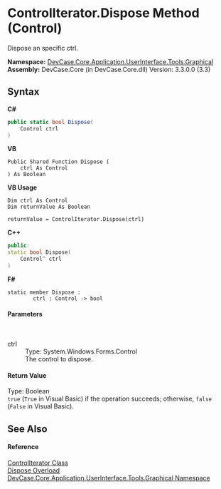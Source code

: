 # ControlIterator.Dispose Method (Control)
 

Dispose an specific ctrl.

**Namespace:**&nbsp;<a href="N_DevCase_Core_Application_UserInterface_Tools_Graphical">DevCase.Core.Application.UserInterface.Tools.Graphical</a><br />**Assembly:**&nbsp;DevCase.Core (in DevCase.Core.dll) Version: 3.3.0.0 (3.3)

## Syntax

**C#**<br />
``` C#
public static bool Dispose(
	Control ctrl
)
```

**VB**<br />
``` VB
Public Shared Function Dispose ( 
	ctrl As Control
) As Boolean
```

**VB Usage**<br />
``` VB Usage
Dim ctrl As Control
Dim returnValue As Boolean

returnValue = ControlIterator.Dispose(ctrl)
```

**C++**<br />
``` C++
public:
static bool Dispose(
	Control^ ctrl
)
```

**F#**<br />
``` F#
static member Dispose : 
        ctrl : Control -> bool 

```


#### Parameters
&nbsp;<dl><dt>ctrl</dt><dd>Type: System.Windows.Forms.Control<br />The control to dispose.</dd></dl>

#### Return Value
Type: Boolean<br />`true` (`True` in Visual Basic) if the operation succeeds; otherwise, `false` (`False` in Visual Basic).

## See Also


#### Reference
<a href="T_DevCase_Core_Application_UserInterface_Tools_Graphical_ControlIterator">ControlIterator Class</a><br /><a href="Overload_DevCase_Core_Application_UserInterface_Tools_Graphical_ControlIterator_Dispose">Dispose Overload</a><br /><a href="N_DevCase_Core_Application_UserInterface_Tools_Graphical">DevCase.Core.Application.UserInterface.Tools.Graphical Namespace</a><br />